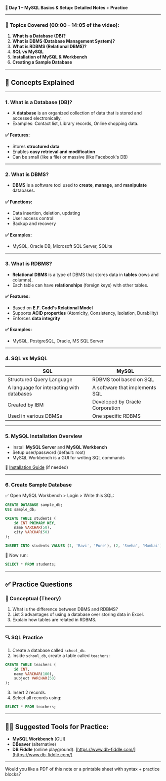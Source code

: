 **📘 Day 1 – MySQL Basics & Setup: Detailed Notes + Practice**

---

### 🎯 Topics Covered (00:00 – 14:05 of the video):

1. **What is a Database (DB)?**
2. **What is DBMS (Database Management System)?**
3. **What is RDBMS (Relational DBMS)?**
4. **SQL vs MySQL**
5. **Installation of MySQL & Workbench**
6. **Creating a Sample Database**

---

## 🧠 Concepts Explained

---

### 1. **What is a Database (DB)?**

* A **database** is an organized collection of data that is stored and accessed electronically.
* Examples: Contact list, Library records, Online shopping data.

#### ✅ Features:

* Stores **structured data**
* Enables **easy retrieval and modification**
* Can be small (like a file) or massive (like Facebook's DB)

---

### 2. **What is DBMS?**

* **DBMS** is a software tool used to **create**, **manage**, and **manipulate** databases.

#### ✅ Functions:

* Data insertion, deletion, updating
* User access control
* Backup and recovery

#### ✅ Examples:

* MySQL, Oracle DB, Microsoft SQL Server, SQLite

---

### 3. **What is RDBMS?**

* **Relational DBMS** is a type of DBMS that stores data in **tables** (rows and columns).
* Each table can have **relationships** (foreign keys) with other tables.

#### ✅ Features:

* Based on **E.F. Codd's Relational Model**
* Supports **ACID properties** (Atomicity, Consistency, Isolation, Durability)
* Enforces **data integrity**

#### ✅ Examples:

* MySQL, PostgreSQL, Oracle, MS SQL Server

---

### 4. **SQL vs MySQL**

| SQL                                       | MySQL                           |
| ----------------------------------------- | ------------------------------- |
| Structured Query Language                 | RDBMS tool based on SQL         |
| A language for interacting with databases | A software that implements SQL  |
| Created by IBM                            | Developed by Oracle Corporation |
| Used in various DBMSs                     | One specific RDBMS              |

---

### 5. **MySQL Installation Overview**

* Install **MySQL Server** and **MySQL Workbench**
* Setup user/password (default: root)
* MySQL Workbench is a GUI for writing SQL commands

🔗 [Installation Guide](https://dev.mysql.com/downloads/installer/) (if needed)

---

### 6. **Create Sample Database**

✅ Open MySQL Workbench > Login > Write this SQL:

```sql
CREATE DATABASE sample_db;
USE sample_db;

CREATE TABLE students (
    id INT PRIMARY KEY,
    name VARCHAR(50),
    city VARCHAR(50)
);

INSERT INTO students VALUES (1, 'Ravi', 'Pune'), (2, 'Sneha', 'Mumbai');
```

🧾 Now run:

```sql
SELECT * FROM students;
```

---

## ✅ Practice Questions

### 🎯 Conceptual (Theory)

1. What is the difference between DBMS and RDBMS?
2. List 3 advantages of using a database over storing data in Excel.
3. Explain how tables are related in RDBMS.

---

### 🔍 SQL Practice

1. Create a database called `school_db`.
2. Inside `school_db`, create a table called `teachers`:

```sql
CREATE TABLE teachers (
    id INT,
    name VARCHAR(100),
    subject VARCHAR(50)
);
```

3. Insert 2 records.
4. Select all records using:

```sql
SELECT * FROM teachers;
```

---

## 🧑‍💻 Suggested Tools for Practice:

* **MySQL Workbench** (GUI)
* **DBeaver** (alternative)
* **DB Fiddle** (online playground): [https://www.db-fiddle.com/](https://www.db-fiddle.com/)

---

Would you like a PDF of this note or a printable sheet with syntax + practice blocks?
